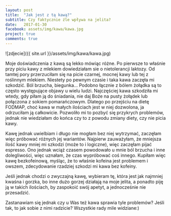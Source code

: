 ```yaml
---
layout: post
title:  "Jak jest z tą kawą?"
subtitle: Czy faktycznie źle wpływa na jelita?
date:   2017-01-30
facebook: assets/img/kawa/kawa.jpg
project: true
comments: true
---
```


![zdjecie]({{ site.url }}/assets/img/kawa/kawa.jpg)

Moje doświadczenia z kawą są lekko mówiąc różne. Po pierwsze to właśnie przy piciu kawy z mlekiem dowiedziałam sie o nietolerancji laktozy. 
Od tamtej pory przerzuciłam się na picie czarnej, mocnej kawy lub tej z roślinnym mlekiem. Niestety po pewnym czasie i taka kawa zaczęła mi szkodzić. Ból brzucha, biegunka... Podobno łącznie z bólem żołądka są to często występujące objawy u wielu ludzi. 
Najczęściej kawa szkodziła mi wtedy, gdy piłam ją do śniadania, nie daj Boże na pusty żołądek lub połączona z sokiem pomarańczowym. Dlatego po przejściu na dietę FODMAP, choć kawa w małych ilościach jest w niej dozwolona, ja odrzuciłam ją całkowicie. Pozwoliło mi to pozbyć się przykrych problemów, jednak nie wiedziałam do końca czy to z powodu zmiany diety, czy nie picia kawy.

Kawę jednak uwielbiam i długo nie mogłam bez niej wytrzymać, zaczęłam więc próbować różnych jej wariantów. Najpierw zauważyłam, że mniejsza ilość kawy mniej mi szkodzi (może to i logiczne), więc zaczęłam pijać espresso. Ono jednak wciąż czasem powodowało u mnie ból brzucha i inne dolegliwości, więc uznałam, że czas wypróbować coś innego. Kupiłam więc kawę bezkofeinową, myśląc, że to właśnie kofeina jest problemem i owszem, zdecydowanie rzadziej szkodzi mi kawa bez kofeiny. 

Jeśli jednak chodzi o zwyczajną kawę, wybieram tę, która jest jak najmniej kwaśna i gorzka, bo inne dużo gorzej działają na moje jelita, a ponadto piję ją w takich ilościach, by zaspokoić swój apetyt, a jednocześnie nie przesadzić.

Zastanawiam się jednak czy u Was też kawa sprawia tyle problemów? Jeśli tak, to jak sobie z nimi radzicie? Wszystkie rady mile widziane:)


